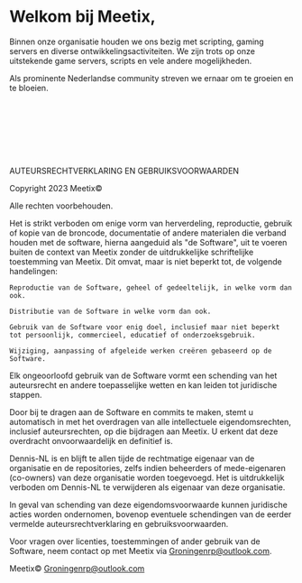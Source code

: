 # Welkom bij Meetix,

Binnen onze organisatie houden we ons bezig met scripting, gaming servers en diverse ontwikkelingsactiviteiten. 
We zijn trots op onze uitstekende game servers, scripts en vele andere mogelijkheden.

Als prominente Nederlandse community streven we ernaar om te groeien en te bloeien.


<br>
<br>
<br>
<br>
<br>
<br>

AUTEURSRECHTVERKLARING EN GEBRUIKSVOORWAARDEN

Copyright 2023 Meetix©

Alle rechten voorbehouden.

Het is strikt verboden om enige vorm van herverdeling, reproductie, gebruik of kopie van de broncode, documentatie of andere materialen die verband houden met de software, hierna aangeduid als "de Software", uit te voeren buiten de context van Meetix zonder de uitdrukkelijke schriftelijke toestemming van Meetix. Dit omvat, maar is niet beperkt tot, de volgende handelingen:

    Reproductie van de Software, geheel of gedeeltelijk, in welke vorm dan ook.

    Distributie van de Software in welke vorm dan ook.

    Gebruik van de Software voor enig doel, inclusief maar niet beperkt tot persoonlijk, commercieel, educatief of onderzoeksgebruik.

    Wijziging, aanpassing of afgeleide werken creëren gebaseerd op de Software.

Elk ongeoorloofd gebruik van de Software vormt een schending van het auteursrecht en andere toepasselijke wetten en kan leiden tot juridische stappen.

Door bij te dragen aan de Software en commits te maken, stemt u automatisch in met het overdragen van alle intellectuele eigendomsrechten, inclusief auteursrechten, op die bijdragen aan Meetix. U erkent dat deze overdracht onvoorwaardelijk en definitief is.


Dennis-NL is en blijft te allen tijde de rechtmatige eigenaar van de organisatie en de repositories, zelfs indien beheerders of mede-eigenaren (co-owners) van deze organisatie worden toegevoegd. Het is uitdrukkelijk verboden om Dennis-NL te verwijderen als eigenaar van deze organisatie.

In geval van schending van deze eigendomsvoorwaarde kunnen juridische acties worden ondernomen, bovenop eventuele schendingen van de eerder vermelde auteursrechtverklaring en gebruiksvoorwaarden.


Voor vragen over licenties, toestemmingen of ander gebruik van de Software, neem contact op met Meetix via Groningenrp@outlook.com.

Meetix© Groningenrp@outlook.com
